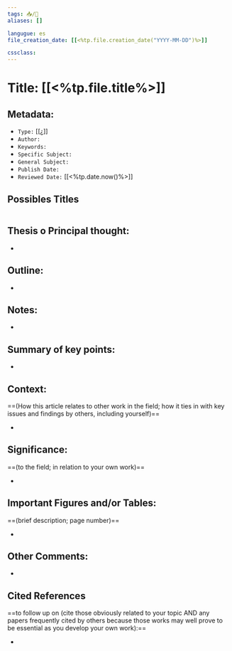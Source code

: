 ```yaml
---
tags: 📥️/🎥
aliases: []

langugue: es
file_creation_date: [[<%tp.file.creation_date("YYYY-MM-DD")%>]]

cssclass: 
---
```


# Title: **[[<%tp.file.title%>]]**

## Metadata:

- `Type:` [[¿]]
- `Author:` 
- `Keywords:` 
- `Specific Subject:` 
- `General Subject:` 
- `Publish Date:` 
- `Reviewed Date:` [[<%tp.date.now()%>]]

## Possibles Titles 

```latex

```

## Thesis o Principal thought:

- 

## Outline:

- 

## Notes:

- 

## Summary of key points:


- 

## Context:

==(How this article relates to other work in the field; how it ties in with key issues and findings by others, including yourself)==

- 

## Significance:

==(to the field; in relation to your own work)==

- 

## Important Figures and/or Tables:

==(brief description; page number)==

- 

## Other Comments:

-

## Cited References 

==to follow up on (cite those obviously related to your topic AND any papers frequently cited by others because those works may well prove to be essential as you develop your own work):==

- 



